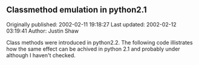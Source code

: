 ## Classmethod emulation in python2.1

Originally published: 2002-02-11 19:18:27
Last updated: 2002-02-12 03:19:41
Author: Justin Shaw

Class methods were introduced in python2.2.  The following code illistrates how the same effect can be achived in python 2.1 and probably under although I haven't checked.